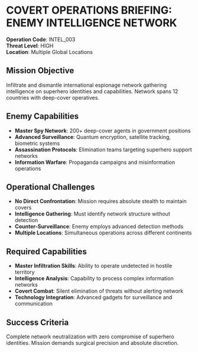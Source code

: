 # COVERT OPERATIONS BRIEFING: ENEMY INTELLIGENCE NETWORK

**Operation Code**: INTEL_003  
**Threat Level**: HIGH  
**Location**: Multiple Global Locations

## Mission Objective
Infiltrate and dismantle international espionage network gathering intelligence on superhero identities and capabilities. Network spans 12 countries with deep-cover operatives.

## Enemy Capabilities
- **Master Spy Network**: 200+ deep-cover agents in government positions
- **Advanced Surveillance**: Quantum encryption, satellite tracking, biometric systems
- **Assassination Protocols**: Elimination teams targeting superhero support networks
- **Information Warfare**: Propaganda campaigns and misinformation operations

## Operational Challenges
- **No Direct Confrontation**: Mission requires absolute stealth to maintain covers
- **Intelligence Gathering**: Must identify network structure without detection
- **Counter-Surveillance**: Enemy employs advanced detection methods
- **Multiple Locations**: Simultaneous operations across different continents

## Required Capabilities
- **Master Infiltration Skills**: Ability to operate undetected in hostile territory
- **Intelligence Analysis**: Capability to process complex information networks  
- **Covert Combat**: Silent elimination of threats without alerting network
- **Technology Integration**: Advanced gadgets for surveillance and communication

## Success Criteria
Complete network neutralization with zero compromise of superhero identities. Mission demands surgical precision and absolute discretion.